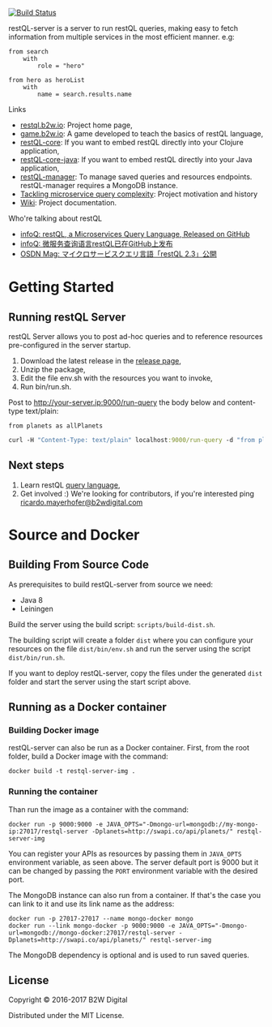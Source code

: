 [![Build Status](https://travis-ci.org/B2W-BIT/restQL-server.svg?branch=master)](https://travis-ci.org/B2W-BIT/restQL-server)

restQL-server is a server to run restQL queries, making easy to fetch information from multiple services in the most efficient manner. e.g:

```
from search
    with
        role = "hero"

from hero as heroList
    with
        name = search.results.name
```

Links

* [restql.b2w.io](http://restql.b2w.io): Project home page,
* [game.b2w.io](http://game.b2w.io): A game developed to teach the basics of restQL language,
* [restQL-core](https://github.com/B2W-BIT/restQL-core): If you want to embed restQL directly into your Clojure application,
* [restQL-core-java](https://github.com/B2W-BIT/restQL-core-java): If you want to embed restQL directly into your Java application,
* [restQL-manager](https://github.com/B2W-BIT/restQL-manager): To manage saved queries and resources endpoints. restQL-manager requires a MongoDB instance.
* [Tackling microservice query complexity](https://medium.com/b2w-engineering/restql-tackling-microservice-query-complexity-27def5d09b40): Project motivation and history
* [Wiki](https://github.com/B2W-BIT/restQL-server/wiki/RestQL-Query-Language): Project documentation.

Who're talking about restQL

* [infoQ: restQL, a Microservices Query Language, Released on GitHub](https://www.infoq.com/news/2018/01/restql-released)
* [infoQ: 微服务查询语言restQL已在GitHub上发布](http://www.infoq.com/cn/news/2018/01/restql-released)
* [OSDN Mag: マイクロサービスクエリ言語「restQL 2.3」公開](https://mag.osdn.jp/18/01/12/160000)

# Getting Started

## Running restQL Server

restQL Server allows you to post ad-hoc queries and to reference resources pre-configured in the server startup.

1. Download the latest release in the [release page](https://github.com/B2W-BIT/restQL-server/releases),
2. Unzip the package,
3. Edit the file env.sh with the resources you want to invoke,
3. Run bin/run.sh.

Post to http://your-server.ip:9000/run-query the body below and content-type text/plain:

```
from planets as allPlanets
```

```clojure
curl -H "Content-Type: text/plain" localhost:9000/run-query -d "from planets"
```

## Next steps

1. Learn restQL [query language](https://github.com/B2W-BIT/restQL-server/wiki/RestQL-Query-Language),
2. Get involved :) We're looking for contributors, if you're interested ping ricardo.mayerhofer@b2wdigital.com

# Source and Docker

## Building From Source Code

As prerequisites to build restQL-server from source we need:

+ Java 8
+ Leiningen

Build the server using the build script: `scripts/build-dist.sh`. 

The building script will create a folder `dist` where you can configure your resources on the file `dist/bin/env.sh` and run the server using the script `dist/bin/run.sh`.

If you want to deploy restQL-server, copy the files under the generated `dist` folder and start the server using the start script above.

## Running as a Docker container

### Building Docker image
restQL-server can also be run as a Docker container.
First, from the root folder, build a Docker image with the command:
```shell
docker build -t restql-server-img .
```

### Running the container
Than run the image as a container with the command:
```shell
docker run -p 9000:9000 -e JAVA_OPTS="-Dmongo-url=mongodb://my-mongo-ip:27017/restql-server -Dplanets=http://swapi.co/api/planets/" restql-server-img
```

You can register your APIs as resources by passing them in `JAVA_OPTS` environment variable, as seen above.
The server default port is 9000 but it can be changed by passing the `PORT` environment variable with the desired port.

The MongoDB instance can also run from a container. If that's the case you can link to it and use its link name as the address:

```shell
docker run -p 27017-27017 --name mongo-docker mongo
docker run --link mongo-docker -p 9000:9000 -e JAVA_OPTS="-Dmongo-url=mongodb://mongo-docker:27017/restql-server -Dplanets=http://swapi.co/api/planets/" restql-server-img
```

The MongoDB dependency is optional and is used to run saved queries.

## License

Copyright © 2016-2017 B2W Digital

Distributed under the MIT License.
